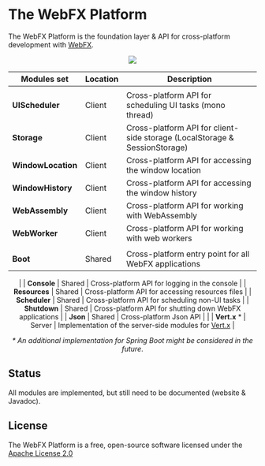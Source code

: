 # The WebFX Platform

The WebFX Platform is the foundation layer & API for cross-platform development with [WebFX](https://github.com/webfx-project/webfx).

<div align="center">
  <img src="https://docs.webfx.dev/webfx-platform/webfx-platform.svg" />

<p></p>

| Modules set        | Location | Description                                                                |
|--------------------|----------|----------------------------------------------------------------------------|
                                       |
| **UIScheduler**    | Client   | Cross-platform API for scheduling UI tasks (mono thread)                   |
| **Storage**        | Client   | Cross-platform API for client-side storage (LocalStorage & SessionStorage) |
| **WindowLocation** | Client   | Cross-platform API for accessing the window location                       |
| **WindowHistory**  | Client   | Cross-platform API for accessing the window history                        |
| **WebAssembly**    | Client   | Cross-platform API for working with WebAssembly                            |
| **WebWorker**      | Client   | Cross-platform API for working with web workers                            |                                      |
                                       |
| **Boot**           | Shared   | Cross-platform entry point for all WebFX applications                      |
|
| **Console**        | Shared   | Cross-platform API for logging in the console                              |
| **Resources**      | Shared   | Cross-platform API for accessing resources files                           |
| **Scheduler**      | Shared   | Cross-platform API for scheduling non-UI tasks                             |
| **Shutdown**       | Shared   | Cross-platform API for shutting down WebFX applications                    |
| **Json**           | Shared   | Cross-platform Json API                                                    |
|
| **Vert.x** *       | Server   | Implementation of the server-side modules for [Vert.x](https://vertx.io)   |

*\* An additional implementation for Spring Boot might be considered in the future*.

</div>

## Status

All modules are implemented, but still need to be documented (website & Javadoc).

## License

The WebFX Platform is a free, open-source software licensed under the [Apache License 2.0](LICENSE)